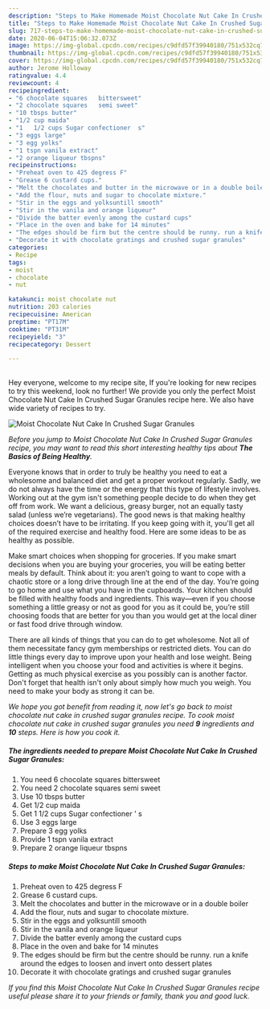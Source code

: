 ```yaml
---
description: "Steps to Make Homemade Moist Chocolate Nut Cake In Crushed Sugar Granules"
title: "Steps to Make Homemade Moist Chocolate Nut Cake In Crushed Sugar Granules"
slug: 717-steps-to-make-homemade-moist-chocolate-nut-cake-in-crushed-sugar-granules
date: 2020-06-04T15:06:32.073Z
image: https://img-global.cpcdn.com/recipes/c9dfd57f39940180/751x532cq70/moist-chocolate-nut-cake-in-crushed-sugar-granules-recipe-main-photo.jpg
thumbnail: https://img-global.cpcdn.com/recipes/c9dfd57f39940180/751x532cq70/moist-chocolate-nut-cake-in-crushed-sugar-granules-recipe-main-photo.jpg
cover: https://img-global.cpcdn.com/recipes/c9dfd57f39940180/751x532cq70/moist-chocolate-nut-cake-in-crushed-sugar-granules-recipe-main-photo.jpg
author: Jerome Holloway
ratingvalue: 4.4
reviewcount: 4
recipeingredient:
- "6 chocolate squares   bittersweet"
- "2 chocolate squares   semi sweet"
- "10 tbsps butter"
- "1/2 cup maida"
- "1   1/2 cups Sugar confectioner  s"
- "3 eggs large"
- "3 egg yolks"
- "1 tspn vanila extract"
- "2 orange liqueur tbspns"
recipeinstructions:
- "Preheat oven to 425 degress F"
- "Grease 6 custard cups."
- "Melt the chocolates and butter in the microwave or in a double boiler"
- "Add the flour, nuts and sugar to chocolate mixture."
- "Stir in the eggs and yolksuntill smooth"
- "Stir in the vanila and orange liqueur"
- "Divide the batter evenly among the custard cups"
- "Place in the oven and bake for 14 minutes"
- "The edges should be firm but the centre should be runny. run a knife around the edges to loosen and invert onto dessert plates"
- "Decorate it with chocolate gratings and crushed sugar granules"
categories:
- Recipe
tags:
- moist
- chocolate
- nut

katakunci: moist chocolate nut 
nutrition: 203 calories
recipecuisine: American
preptime: "PT17M"
cooktime: "PT31M"
recipeyield: "3"
recipecategory: Dessert

---
```

<br>
Hey everyone, welcome to my recipe site, If you're looking for new recipes to try this weekend, look no further! We provide you only the perfect Moist Chocolate Nut Cake In Crushed Sugar Granules recipe here. We also have wide variety of recipes to try.
<br>


![Moist Chocolate Nut Cake In Crushed Sugar Granules](https://img-global.cpcdn.com/recipes/c9dfd57f39940180/751x532cq70/moist-chocolate-nut-cake-in-crushed-sugar-granules-recipe-main-photo.jpg)

<i>Before you jump to Moist Chocolate Nut Cake In Crushed Sugar Granules recipe, you may want to read this short interesting healthy tips about <strong>The Basics of Being Healthy</strong>.</i>

Everyone knows that in order to truly be healthy you need to eat a wholesome and balanced diet and get a proper workout regularly. Sadly, we do not always have the time or the energy that this type of lifestyle involves. Working out at the gym isn't something people decide to do when they get off from work. We want a delicious, greasy burger, not an equally tasty salad (unless we’re vegetarians). The good news is that making healthy choices doesn’t have to be irritating. If you keep going with it, you'll get all of the required exercise and healthy food. Here are some ideas to be as healthy as possible.

Make smart choices when shopping for groceries. If you make smart decisions when you are buying your groceries, you will be eating better meals by default. Think about it: you aren’t going to want to cope with a chaotic store or a long drive through line at the end of the day. You’re going to go home and use what you have in the cupboards. Your kitchen should be filled with healthy foods and ingredients. This way—even if you choose something a little greasy or not as good for you as it could be, you’re still choosing foods that are better for you than you would get at the local diner or fast food drive through window.

There are all kinds of things that you can do to get wholesome. Not all of them necessitate fancy gym memberships or restricted diets. You can do little things every day to improve upon your health and lose weight. Being intelligent when you choose your food and activities is where it begins. Getting as much physical exercise as you possibly can is another factor. Don't forget that health isn't only about simply how much you weigh. You need to make your body as strong it can be. 


<i>We hope you got benefit from reading it, now let's go back to moist chocolate nut cake in crushed sugar granules recipe. To cook moist chocolate nut cake in crushed sugar granules you need <strong>9</strong> ingredients and <strong>10</strong> steps. Here is how you cook it.
</i>

##### The ingredients needed to prepare Moist Chocolate Nut Cake In Crushed Sugar Granules:

1. You need 6 chocolate squares   bittersweet
1. You need 2 chocolate squares   semi sweet
1. Use 10 tbsps butter
1. Get 1/2 cup maida
1. Get 1   1/2 cups Sugar confectioner &#39; s
1. Use 3 eggs large
1. Prepare 3 egg yolks
1. Provide 1 tspn vanila extract
1. Prepare 2 orange liqueur tbspns


##### Steps to make Moist Chocolate Nut Cake In Crushed Sugar Granules:

1. Preheat oven to 425 degress F
1. Grease 6 custard cups.
1. Melt the chocolates and butter in the microwave or in a double boiler
1. Add the flour, nuts and sugar to chocolate mixture.
1. Stir in the eggs and yolksuntill smooth
1. Stir in the vanila and orange liqueur
1. Divide the batter evenly among the custard cups
1. Place in the oven and bake for 14 minutes
1. The edges should be firm but the centre should be runny. run a knife around the edges to loosen and invert onto dessert plates
1. Decorate it with chocolate gratings and crushed sugar granules


<i>If you find this Moist Chocolate Nut Cake In Crushed Sugar Granules recipe useful please share it to your friends or family, thank you and good luck.</i>
